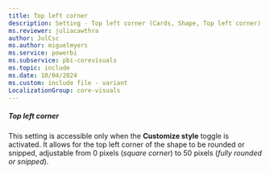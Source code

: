 ```yaml
---
title: Top left corner
description: Setting - Top left corner (Cards, Shape, Top left corner)
ms.reviewer: juliacawthra
author: JulCsc
ms.author: miguelmyers
ms.service: powerbi
ms.subservice: pbi-corevisuals
ms.topic: include
ms.date: 10/04/2024
ms.custom: include file - variant
LocalizationGroup: core-visuals
---
```

##### Top left corner

This setting is accessible only when the **Customize style** toggle is activated. It allows for the top left corner of the shape to be rounded or snipped, adjustable from 0 pixels (*square corner*) to 50 pixels (*fully rounded or snipped*).
